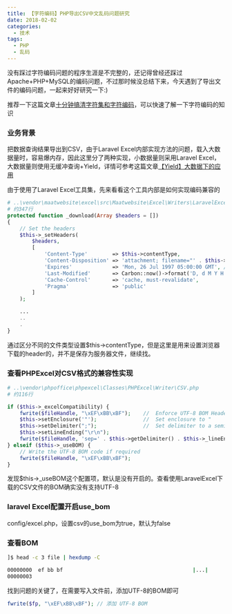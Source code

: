 ```yaml
---
title: 【字符编码】PHP导出CSV中文乱码问题研究
date: 2018-02-02
categories:
  - 技术
tags: 
  - PHP 
  - 乱码
---
```


没有踩过字符编码问题的程序生涯是不完整的，还记得曾经还踩过Apache+PHP+MySQL的编码问题，不过那时候没总结下来，今天遇到了导出文件的编码问题，一起来好好研究一下:)

推荐一下这篇文章[十分钟搞清字符集和字符编码](http://cenalulu.github.io/linux/character-encoding/ "十分钟搞清字符集和字符编码")，可以快速了解一下字符编码的知识

<!-- more -->

### 业务背景

把数据查询结果导出到CSV，由于Laravel Excel内部实现方法的问题，载入大数据量时，容易爆内存，因此这里分了两种实现，小数据量则采用Laravel Excel，大数据量则使用无缓冲查询+Yield，详情可参考这篇文章[【Yield】大数据下的应用](http://funsoul.org/2018/02/01/【Yield】大数据下的应用/ "【Yield】大数据下的应用")

由于使用了Laravel Excel工具集，先来看看这个工具内部是如何实现编码兼容的
```php
# ..\vendor\maatwebsite\excel\src\Maatwebsite\Excel\Writers\LaravelExcelWriter.php
# 约347行
protected function _download(Array $headers = [])
{
    // Set the headers
    $this->_setHeaders(
        $headers,
        [
            'Content-Type'        => $this->contentType,
            'Content-Disposition' => 'attachment; filename="' . $this->filename . '.' . $this->ext . '"',
            'Expires'             => 'Mon, 26 Jul 1997 05:00:00 GMT', // Date in the past
            'Last-Modified'       => Carbon::now()->format('D, d M Y H:i:s'),
            'Cache-Control'       => 'cache, must-revalidate',
            'Pragma'              => 'public'
        ]
    );

    ...
    ..
    .
}
```
通过区分不同的文件类型设置$this->contentType，但是这里是用来设置浏览器下载的header的，并不是保存为服务器文件，继续找。


### 查看PHPExcel对CSV格式的兼容性实现
```php
# ..\vendor\phpoffice\phpexcel\Classes\PHPExcel\Writer\CSV.php
# 约116行

if ($this->_excelCompatibility) {
	fwrite($fileHandle, "\xEF\xBB\xBF");	//	Enforce UTF-8 BOM Header
	$this->setEnclosure('"');				//	Set enclosure to "
	$this->setDelimiter(";");			    //	Set delimiter to a semi-colon
    $this->setLineEnding("\r\n");
	fwrite($fileHandle, 'sep=' . $this->getDelimiter() . $this->_lineEnding);
} elseif ($this->_useBOM) {
	// Write the UTF-8 BOM code if required
	fwrite($fileHandle, "\xEF\xBB\xBF");
}
```

发现$this->_useBOM这个配置项，默认是没有开启的。查看使用LaravelExcel下载的CSV文件的BOM确实没有支持UTF-8

### laravel Excel配置开启use_bom
config/excel.php，设置csv的use_bom为true，默认为false

### 查看BOM
```bash
]$ head -c 3 file | hexdump -C

00000000  ef bb bf                                          |...|
00000003
```

找到问题的关键了，在需要写入文件前，添加UTF-8的BOM即可
```php
fwrite($fp, "\xEF\xBB\xBF"); // 添加 UTF-8 BOM
```